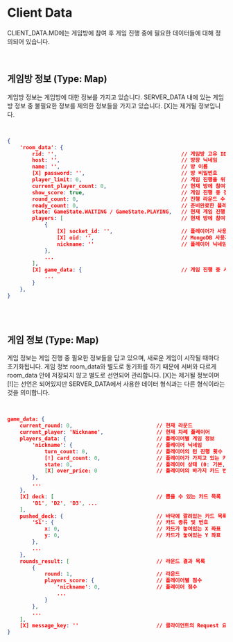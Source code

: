# Client Data

CLIENT_DATA.MD에는 게임방에 참여 후 게임 진행 중에 필요한 데이터들에 대해 정의되어 있습니다.

<br>

## 게임방 정보 (Type: Map)
게임방 정보는 게임방에 대한 정보를 가지고 있습니다. SERVER_DATA 내에 있는 게임방 정보 중 불필요한 정보를 제외한 정보들을 가지고 있습니다. [X]는 제거될 정보입니다.

<br>

```json
{
    'room_data': {
        rid: '',                                        // 게임방 고유 ID
        host: '',                                       // 방장 닉네임
        name: '',                                       // 방 이름
        [X] password: '',                               // 방 비밀번호
        player_limit: 0,                                // 게임 진행을 위한 인원 수
        current_player_count: 0,                        // 현재 방에 참여하고 있는 인원 수
        show_score: true,                               // 게임 진행 중 점수 표시 여부
        round_count: 0,                                 // 진행 라운드 수
        ready_count: 0,                                 // 준비완료한 플레이어 수
        state: GameState.WAITING / GameState.PLAYING,   // 현재 게임 진행 상태
        players: [                                      // 현재 방에 참여하고 있는 플레이어 목록
            {
                [X] socket_id: '',                      // 플레이어가 사용중인 Socket ID
                [X] oid: '',                            // MongoDB 사용자별 고유 OID
                nickname: ''                            // 플레이어 닉네임
            },
            ...
        ],
        [X] game_data: {                                // 게임 진행 중 사용되는 데이터
            ...
        }
    },
}    
```

<br><br>

## 게임 정보 (Type: Map)
게임 정보는 게임 진행 중 필요한 정보들을 담고 있으며, 새로운 게임이 시작될 때마다 초기화됩니다. 게임 정보 room_data와 별도로 동기화를 하기 때문에 서버와 다르게 room_data 안에 저장되지 않고 별도로 선언되어 관리합니다. [X]는 제거될 정보이며 [!]는 선언은 되어있지만 SERVER_DATA에서 사용한 데이터 형식과는 다른 형식이라는 것을 의미합니다.

<br>

```json
game_data: {
    current_round: 0,                           // 현재 라운드
    current_player: 'Nickname',                 // 현재 차례 플레이어
    players_data: {                             // 플레이어별 게임 정보
        'nickname': {                           // 플레이어 닉네임
            turn_count: 0,                      // 플레이어의 턴 진행 횟수
            [!] card_count: 0,                  // 플레이어가 가지고 있는 카드 개수
            state: 0,                           // 플레이어 상태 (0: 기본, 1: 뽕, 2: 바가지)
            [X] over_price: 0                   // 플레이어의 바가지 카드 번호
        },
        ...
    },
    [X] deck: [                                 // 뽑을 수 있는 카드 목록
        'D1', 'D2', 'D3', ...
    ],
    pushed_deck: {                              // 바닥에 깔려있는 카드 목록
        'S1': {                                 // 카드 종류 및 번호
            x: 0,                               // 카드가 놓여있는 X 좌표
            y: 0,                               // 카드가 놓여있는 Y 좌표
        },
        ...
    },
    rounds_result: [                            // 라운드 결과 목록
        {
            round: 1,                           // 라운드
            players_score: {                    // 플레이어별 점수 
                'nickname': 0,                  // 플레이어 점수
                ...
            }
        },
        ...
    ],
    [X] message_key: ''                         // 클라이언트의 Request 요청 유효여부 확인용 Key
}

```

